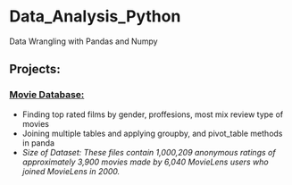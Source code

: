 # Data_Analysis_Python
Data Wrangling with Pandas and Numpy

## Projects:

### [Movie Database:](https://github.com/Richieone13/Data_Analysis_Python/blob/master/movielens/MovieLens1M.ipynb) 
* Finding top rated films by gender, proffesions, most mix review type of movies
* Joining multiple tables and applying groupby, and pivot_table methods in panda
* *Size of Dataset: These files contain 1,000,209 anonymous ratings of approximately 3,900 movies 
made by 6,040 MovieLens users who joined MovieLens in 2000.*
